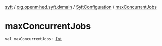 [syft](../../index.md) / [org.openmined.syft.domain](../index.md) / [SyftConfiguration](index.md) / [maxConcurrentJobs](./max-concurrent-jobs.md)

# maxConcurrentJobs

`val maxConcurrentJobs: `[`Int`](https://kotlinlang.org/api/latest/jvm/stdlib/kotlin/-int/index.html)